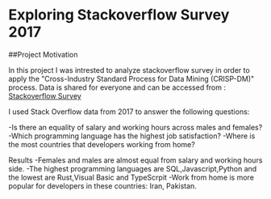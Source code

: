# Exploring Stackoverflow Survey 2017
##Project Motivation

In this project I was intrested to analyze stackoverflow survey in order to apply the  "Cross-Industry Standard Process for Data Mining (CRISP-DM)" process.
Data is shared for everyone and can be accessed from :
[Stackoverflow Survey](https://www.kaggle.com/stackoverflow/so-survey-2017)

I used Stack Overflow data from 2017 to answer the following questions:

-Is there an equality  of salary and working hours across males and females?
-Which programming language has the highest job satisfaction?
-Where is the most countries that developers working from home?

Results
-Females and males are almost equal from salary and working hours side.
-The highest programming languages are SQL,Javascript,Python and the lowest are Rust,Visual Basic and TypeScrpit
-Work from home is more popular for developers in these countries: Iran, Pakistan.

